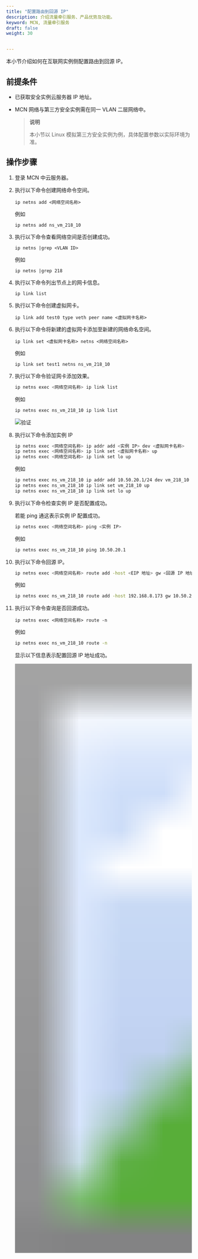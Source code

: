 ```yaml
---
title: "配置路由到回源 IP"
description: 介绍流量牵引服务、产品优势及功能。
keyword: MCN, 流量牵引服务
draft: false
weight: 30


---
```


本小节介绍如何在互联网实例侧配置路由到回源 IP。

## 前提条件

* 已获取安全实例云服务器 IP 地址。

* MCN 网络与第三方安全实例需在同一 VLAN 二层网络中。

  >**说明**
  >
  >本小节以 Linux 模拟第三方安全实例为例，具体配置参数以实际环境为准。

## 操作步骤

1. 登录 MCN 中云服务器。

2. 执行以下命令创建网络命令空间。

   ```
   ip netns add <网络空间名称>
   ```

   例如

   ```
   ip netns add ns_vm_218_10
   ```

3. 执行以下命令查看网络空间是否创建成功。

   ```
   ip netns |grep <VLAN ID>
   ```

   例如

   ```
   ip netns |grep 218
   ```

4. 执行以下命令列出节点上的网卡信息。

   ```
   ip link list
   ```

5. 执行以下命令创建虚拟网卡。

   ```
   ip link add test0 type veth peer name <虚拟网卡名称>
   ```

6. 执行以下命令将新建的虚拟网卡添加至新建的网络命名空间。

   ```
   ip link set <虚拟网卡名称> netns <网络空间名称>
   ```

   例如

   ```
   ip link set test1 netns ns_vm_218_10
   ```

7. 执行以下命令验证网卡添加效果。

   ```bash
   ip netns exec <网络空间名称> ip link list
   ```

   例如

   ```bash
   ip netns exec ns_vm_218_10 ip link list
   ```

   ![验证](../../_images/config_mcn_ip02.png)

8. 执行以下命令添加实例 IP

   ```bash
   ip netns exec <网络空间名称> ip addr add <实例 IP> dev <虚拟网卡名称>
   ip netns exec <网络空间名称> ip link set <虚拟网卡名称> up
   ip netns exec <网络空间名称> ip link set lo up
   ```

   例如

   ```bash
   ip netns exec ns_vm_218_10 ip addr add 10.50.20.1/24 dev vm_218_10
   ip netns exec ns_vm_218_10 ip link set vm_218_10 up
   ip netns exec ns_vm_218_10 ip link set lo up
   ```

   

9. 执行以下命令检查实例 IP 是否配置成功。

   若能 ping 通这表示实例 IP 配置成功。

   ```bash
   ip netns exec <网络空间名称> ping <实例 IP>
   ```

   例如

   ```bash
   ip netns exec ns_vm_218_10 ping 10.50.20.1
   ```

   

10. 执行以下命令回源 IP。

    ```bash
    ip netns exec <网络空间名称> route add -host <EIP 地址> gw <回源 IP 地址>
    ```
    
    例如
    
    ```bash
    ip netns exec ns_vm_218_10 route add -host 192.168.8.173 gw 10.50.20.2
    ```
    
11. 执行以下命令查询是否回源成功。

    ```
    ip netns exec <网络空间名称> route -n
    ```

    例如

    ```bash
    ip netns exec ns_vm_218_10 route -n
    ```

    显示以下信息表示配置回源 IP 地址成功。

    <img src="../../_images/config_mcn_ip03.png" style="zoom: 100;" />

